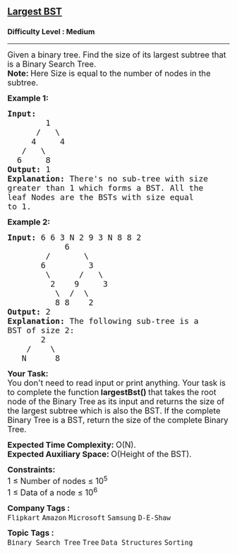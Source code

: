 <h2><a href="https://practice.geeksforgeeks.org/problems/largest-bst/1?">Largest BST</a></h2><h3>Difficulty Level : Medium</h3><hr><div class="problems_problem_content__Xm_eO"><p><span style="font-size:18px">Given a binary tree. Find the size of its largest subtree that is a Binary Search Tree.<br>
<strong>Note: </strong>Here Size is equal to the number of nodes in the subtree.</span></p>

<p><span style="font-size:18px"><strong>Example 1:</strong></span></p>

<pre><span style="font-size:18px"><strong>Input:</strong>
&nbsp;       1
&nbsp;     /   \
&nbsp;    4     4
&nbsp;  /   \
&nbsp; 6     8<strong>
Output: </strong>1<strong>
Explanation: </strong>There's no sub-tree with size
greater than 1 which forms a BST. All the
leaf Nodes are the BSTs with size equal
to 1.</span>
</pre>

<p><span style="font-size:18px"><strong>Example 2:</strong></span></p>

<pre><span style="font-size:18px"><strong>Input: </strong>6 6 3 N 2 9 3 N 8 8 2
&nbsp;           6
&nbsp;       /       \
&nbsp;      6         3
&nbsp;       \      /   \
&nbsp;        2    9     3
&nbsp;         \  /  \
&nbsp;         8 8    2 <strong>
Output: </strong>2<strong>
Explanation: </strong>The following sub-tree is a
BST of size 2:&nbsp;
&nbsp; &nbsp; &nbsp;  2
&nbsp; &nbsp; /&nbsp; &nbsp; \&nbsp;
&nbsp;  N&nbsp; &nbsp; &nbsp; 8</span></pre>

<p><span style="font-size:18px"><strong>Your Task:</strong><br>
You don't need to read input or print anything. Your task is to complete the function</span><span style="font-size:18px"><strong> largestBst()&nbsp;</strong>that takes the root node of the Binary Tree<strong>&nbsp;</strong>as its input&nbsp;and returns the size&nbsp;of the largest subtree which is also the BST. If the complete Binary Tree is a BST, return the size of the complete Binary Tree.&nbsp;</span></p>

<p><span style="font-size:18px"><strong>Expected Time Complexity:&nbsp;</strong>O(N).<br>
<strong>Expected Auxiliary Space:&nbsp;</strong>O(Height of the BST).</span></p>

<p><span style="font-size:18px"><strong>Constraints:</strong><br>
1 ≤ Number of nodes ≤ 10<sup>5</sup><br>
1 ≤ Data of a node ≤ 10<sup>6</sup></span></p>
</div><p><span style=font-size:18px><strong>Company Tags : </strong><br><code>Flipkart</code>&nbsp;<code>Amazon</code>&nbsp;<code>Microsoft</code>&nbsp;<code>Samsung</code>&nbsp;<code>D-E-Shaw</code>&nbsp;<br><p><span style=font-size:18px><strong>Topic Tags : </strong><br><code>Binary Search Tree</code>&nbsp;<code>Tree</code>&nbsp;<code>Data Structures</code>&nbsp;<code>Sorting</code>&nbsp;